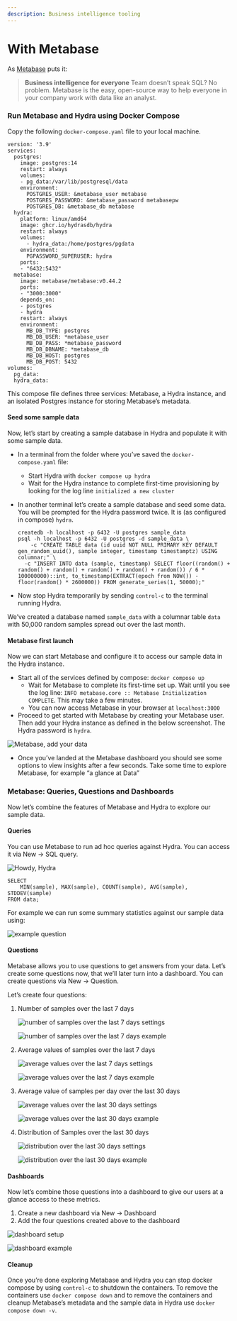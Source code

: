 ```yaml
---
description: Business intelligence tooling
---
```


# With Metabase

As [Metabase](https://www.metabase.com/) puts it:

> **Business intelligence for everyone** Team doesn’t speak SQL? No problem. Metabase is the easy, open-source way to help everyone in your company work with data like an analyst.

### Run Metabase and Hydra using Docker Compose

Copy the following `docker-compose.yaml` file to your local machine.

```
version: '3.9'
services:
  postgres:
    image: postgres:14
    restart: always
    volumes:
    - pg_data:/var/lib/postgresql/data
    environment:
      POSTGRES_USER: &metabase_user metabase
      POSTGRES_PASSWORD: &metabase_password metabasepw
      POSTGRES_DB: &metabase_db metabase
  hydra:
    platform: linux/amd64
    image: ghcr.io/hydrasdb/hydra
    restart: always
    volumes:
      - hydra_data:/home/postgres/pgdata
    environment:
      PGPASSWORD_SUPERUSER: hydra
    ports:
    - "6432:5432"
  metabase:
    image: metabase/metabase:v0.44.2
    ports:
    - "3000:3000"
    depends_on:
    - postgres
    - hydra
    restart: always
    environment:
      MB_DB_TYPE: postgres
      MB_DB_USER: *metabase_user
      MB_DB_PASS: *metabase_password
      MB_DB_DBNAME: *metabase_db
      MB_DB_HOST: postgres
      MB_DB_POST: 5432
volumes:
  pg_data:
  hydra_data:
```

This compose file defines three services: Metabase, a Hydra instance, and an isolated Postgres instance for storing Metabase’s metadata.

#### Seed some sample data

Now, let’s start by creating a sample database in Hydra and populate it with some sample data.

* In a terminal from the folder where you’ve saved the `docker-compose.yaml` file:
  * Start Hydra with `docker compose up hydra`
  * Wait for the Hydra instance to complete first-time provisioning by looking for the log line `initialized a new cluster`
*   In another terminal let’s create a sample database and seed some data. You will be prompted for the Hydra password twice. It is (as configured in compose) `hydra`.

    ```
    createdb -h localhost -p 6432 -U postgres sample_data
    psql -h localhost -p 6432 -U postgres -d sample_data \
        -c "CREATE TABLE data (id uuid NOT NULL PRIMARY KEY DEFAULT gen_random_uuid(), sample integer, timestamp timestamptz) USING columnar;" \
      -c "INSERT INTO data (sample, timestamp) SELECT floor((random() + random() + random() + random() + random() + random()) / 6 * 100000000)::int, to_timestamp(EXTRACT(epoch from NOW()) - floor(random() * 2600000)) FROM generate_series(1, 50000);"
    ```
* Now stop Hydra temporarily by sending `control-c` to the terminal running Hydra.

We’ve created a database named `sample_data` with a columnar table `data` with 50,000 random samples spread out over the last month.

#### Metabase first launch

Now we can start Metabase and configure it to access our sample data in the Hydra instance.

* Start all of the services defined by compose: `docker compose up`
  * Wait for Metabase to complete its first-time set up. Wait until you see the log line: `INFO metabase.core :: Metabase Initialization COMPLETE`. This may take a few minutes.
  * You can now access Metabase in your browser at `localhost:3000`
* Proceed to get started with Metabase by creating your Metabase user. Then add your Hydra instance as defined in the below screenshot. The Hydra password is `hydra`.

![Metabase, add your data](https://hydras.io/assets/blog/2022-09-28/step\_3-15d9ce64e2c477490120b06c399d023b2584aaa8fba44bf35a1a5e166914051d.jpg)

* Once you’ve landed at the Metabase dashboard you should see some options to view insights after a few seconds. Take some time to explore Metabase, for example “a glance at Data”

### Metabase: Queries, Questions and Dashboards

Now let’s combine the features of Metabase and Hydra to explore our sample data.

#### Queries

You can use Metabase to run ad hoc queries against Hydra. You can access it via New → SQL query.

![Howdy, Hydra](https://hydras.io/assets/blog/2022-09-28/howdy-2d387a21fde79ff7c3d899779e26ca46fb25a66cee814d2857cca51138dd0d4b.png)

```
SELECT
    MIN(sample), MAX(sample), COUNT(sample), AVG(sample), STDDEV(sample)
FROM data;
```

For example we can run some summary statistics against our sample data using:

![example question](https://hydras.io/assets/blog/2022-09-28/question-6bffdbf78d1b3f2a2b31097b0f58d020337a4d93950f8803b405ed3e9d43b743.png)

#### Questions

Metabase allows you to use questions to get answers from your data. Let’s create some questions now, that we’ll later turn into a dashboard. You can create questions via New → Question.

Let’s create four questions:

1.  Number of samples over the last 7 days

    ![number of samples over the last 7 days settings](https://hydras.io/assets/blog/2022-09-28/num\_samples\_settings-148fff4dc06553130c979b6fab27a81c3efedffde53594f76b7cf6abb9c5be73.png)

    ![number of samples over the last 7 days example](https://hydras.io/assets/blog/2022-09-28/num\_samples-ca80035bc8ff1d6f9f6a73a4d51c13cfc0f2d4b5ec3a0d2deb17d2750063b19f.png)
2.  Average values of samples over the last 7 days

    ![average values over the last 7 days settings](https://hydras.io/assets/blog/2022-09-28/avg\_value\_7\_settings-c0a2ea0331de6d46e08b9e34476876dcc5ee436ff162fc2a8848aecdc725dd03.png)

    ![average values over the last 7 days example](https://hydras.io/assets/blog/2022-09-28/avg\_value\_7-afdb7eab1a20d683c0e858fb57543b1eac90f0b9e17d485ee4e1ce31f803c438.png)
3.  Average value of samples per day over the last 30 days

    ![average values over the last 30 days settings](https://hydras.io/assets/blog/2022-09-28/avg\_value\_30\_settings-f877b59915a6410dc60830a95eb2beb7145a9aef50d962944b60833a2047cefd.png)

    ![average values over the last 30 days example](https://hydras.io/assets/blog/2022-09-28/avg\_value\_30-f5e37cb9e1c9a8e3bc4581c973fd79e87152aaa42b4118557e4d9637da0ff3b5.png)
4.  Distribution of Samples over the last 30 days

    ![distribution over the last 30 days settings](https://hydras.io/assets/blog/2022-09-28/distribution\_settings-cb1ef864847558a7a0f96b539714ed8c0e6eaf397ef7ae31dbce93b396455ab4.png)

    ![distribution over the last 30 days example](https://hydras.io/assets/blog/2022-09-28/distribution-a043d40a65a1b237fa4999542e0528d3b03f8a09ac73d9201266eab8f4dc848a.png)

#### Dashboards

Now let’s combine those questions into a dashboard to give our users at a glance access to these metrics.

1. Create a new dashboard via New → Dashboard
2. Add the four questions created above to the dashboard

![dashboard setup](https://hydras.io/assets/blog/2022-09-28/dashboard\_setup-6f0e9158725eb3a1f5e0189febd6888bb9f58fe1e103359a296c306c9b0fdd8b.png)

![dashboard example](https://hydras.io/assets/blog/2022-09-28/dashboard-b08d4b2f496e31566c6ae8bfa207139fc62dfd16ec6deae6b98ba0ed651f7adf.png)

#### Cleanup

Once you’re done exploring Metabase and Hydra you can stop docker compose by using `control-c` to shutdown the containers. To remove the containers use `docker compose down` and to remove the containers and cleanup Metabase’s metadata and the sample data in Hydra use `docker compose down -v`.
